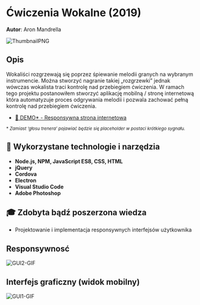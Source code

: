 # Ćwiczenia Wokalne (2019)

**Autor**: Aron Mandrella

![ThumbnailPNG](https://raw.githubusercontent.com/aronmandrella/CwiczeniaWokalne/main/GitHub_Thumbnail.png)

## Opis
Wokaliści rozgrzewają się poprzez śpiewanie melodii granych na wybranym instrumencie. Można stworzyć nagranie takiej „rozgrzewki” jednak wówczas wokalista traci kontrolę nad przebiegiem ćwiczenia. W ramach tego projektu postanowiłem stworzyć aplikację mobilną / stronę internetową która automatyzuje proces odgrywania melodii i pozwala zachować pełną kontrolę nad przebiegiem ćwiczenia.

* [🎹 DEMO* - Responsywna strona internetowa](https://aronmandrella.github.io/CwiczeniaWokalne/)

<sub>\* *Zamiast ‘głosu trenera’ pojawiać będzie się placeholder w postaci krótkiego sygnału.*</sub>

## 🧰 Wykorzystane technologie i narzędzia
* **Node.js, NPM, JavaScript ES8, CSS, HTML**
* **jQuery**
* **Cordova**
* **Electron**
* **Visual Studio Code**
* **Adobe Photoshop**

## 🎓 Zdobyta bądź poszerzona wiedza
* Projektowanie i implementacja responsywnych interfejsów użytkownika

## Responsywnosć
![GUI2-GIF](https://raw.githubusercontent.com/aronmandrella/CwiczeniaWokalne/main/-%20GIFs/Wokalne%20GUI%201.gif)

## Interfejs graficzny (widok mobilny)
![GUI1-GIF](https://raw.githubusercontent.com/aronmandrella/CwiczeniaWokalne/main/-%20GIFs/Wokalne%20GUI%202.gif)
